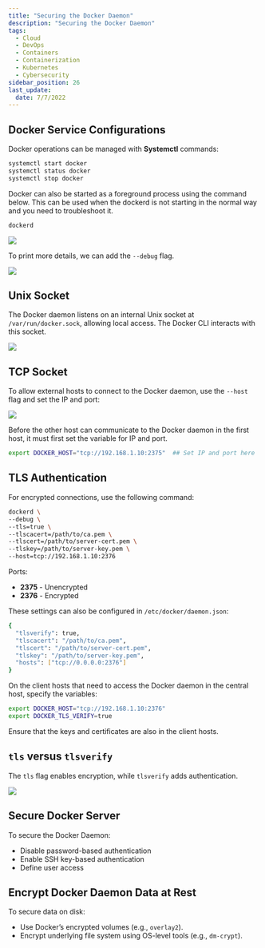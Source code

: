```yaml
---
title: "Securing the Docker Daemon"
description: "Securing the Docker Daemon"
tags: 
  - Cloud
  - DevOps
  - Containers
  - Containerization
  - Kubernetes
  - Cybersecurity
sidebar_position: 26
last_update:
  date: 7/7/2022
---
```




## Docker Service Configurations 

Docker operations can be managed with **Systemctl** commands:

```bash
systemctl start docker 
systemctl status docker 
systemctl stop docker 
```

Docker can also be started as a foreground process using the command below. This can be used when the dockerd is not starting in the normal way and you need to troubleshoot it. 

```bash
dockerd  
```

<div class='img-center'>

![](/img/docs/k8s-security-dockerd-servces-config-starting-dockerd.png)

</div>


To print more details, we can add the <code>--debug</code> flag.

<div class='img-center'>

![](/img/docs/k8s-security-dockerd-debug-printing-more-details.png)

</div>


## Unix Socket 

The Docker daemon listens on an internal Unix socket at `/var/run/docker.sock`, allowing local access. The Docker CLI interacts with this socket.

<div class='img-center'>

![](/img/docs/unix-socket-on-one-host.png)

</div>


## TCP Socket 
 
To allow external hosts to connect to the Docker daemon, use the `--host` flag and set the IP and port:

<div class='img-center'>

![](/img/docs/tcp-socket-from-other-hosts.png)

</div>

Before the other host can communicate to the Docker daemon in the first host, it must first set the variable for IP and port.

```bash
export DOCKER_HOST="tcp://192.168.1.10:2375"  ## Set IP and port here
```

## TLS Authentication

For encrypted connections, use the following command:

```bash
dockerd \
--debug \
--tls=true \
--tlscacert=/path/to/ca.pem \
--tlscert=/path/to/server-cert.pem \
--tlskey=/path/to/server-key.pem \
--host=tcp://192.168.1.10:2376
```

Ports:

- **2375** - Unencrypted
- **2376** - Encrypted

These settings can also be configured in `/etc/docker/daemon.json`:

```bash
{
  "tlsverify": true,
  "tlscacert": "/path/to/ca.pem",
  "tlscert": "/path/to/server-cert.pem",
  "tlskey": "/path/to/server-key.pem",
  "hosts": ["tcp://0.0.0.0:2376"]
}
```

On the client hosts that need to access the Docker daemon in the central host, specify the variables:

```bash
export DOCKER_HOST="tcp://192.168.1.10:2376"
export DOCKER_TLS_VERIFY=true
```

Ensure that the keys and certificates are also in the client hosts.

## `tls` versus `tlsverify`

The `tls` flag enables encryption, while `tlsverify` adds authentication.

<div class='img-center'>

![](/img/docs/dockerd-tls-with-without-authentication.png)

</div>

## Secure Docker Server 

To secure the Docker Daemon:

- Disable password-based authentication
- Enable SSH key-based authentication
- Define user access


## Encrypt Docker Daemon Data at Rest 

To secure data on disk:

- Use Docker’s encrypted volumes (e.g., `overlay2`).
- Encrypt underlying file system using OS-level tools (e.g., `dm-crypt`).


 

 
